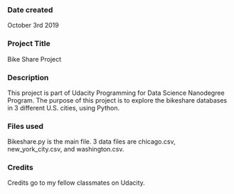 ### Date created
October 3rd 2019

### Project Title
Bike Share Project

### Description
This project is part of Udacity Programming for Data Science Nanodegree Program. The purpose of this project is to explore the bikeshare databases in 3 different U.S. cities, using Python.

### Files used
Bikeshare.py is the main file. 3 data files are chicago.csv, new_york_city.csv, and washington.csv.

### Credits
Credits go to my fellow classmates on Udacity.

